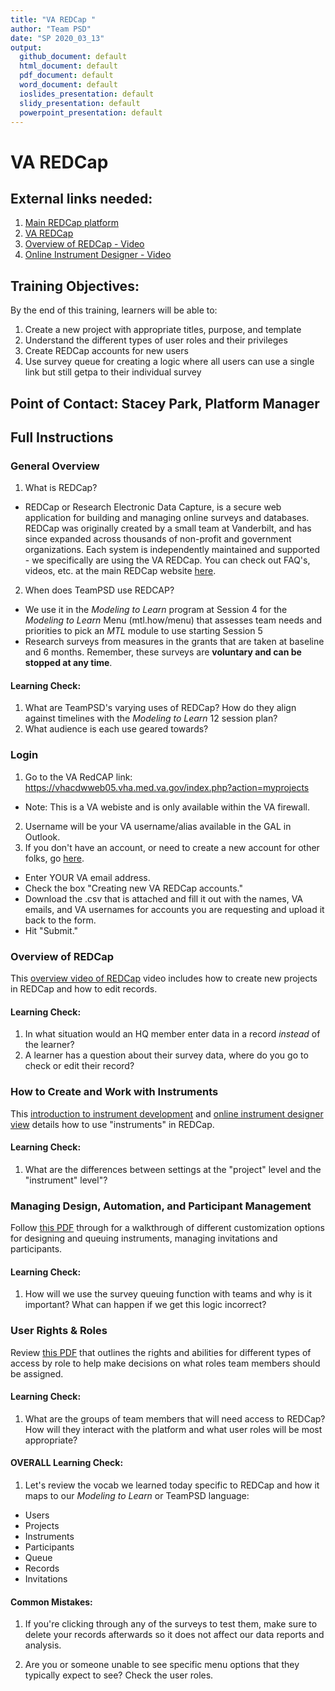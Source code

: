 ```yaml
---
title: "VA REDCap "
author: "Team PSD"
date: "SP 2020_03_13"
output: 
  github_document: default
  html_document: default
  pdf_document: default
  word_document: default
  ioslides_presentation: default
  slidy_presentation: default
  powerpoint_presentation: default
---
```


# VA REDCap

## External links needed:
1. [Main REDCap platform](https://www.project-redcap.org/)
2. [VA REDCap](https://vhacdwweb05.vha.med.va.gov/index.php?action=myprojects)
3. [Overview of REDCap - Video](https://redcap.vanderbilt.edu/consortium/videoplayer.php?video=redcap_overview03.mp4&title=Detailed+Overview+of+REDCap+%2814+min%29&text=This+14-minute+video+provides+a+thorough+overview+of+REDCap+and+much+of+its+functionality.+%0A%09%09%09%09%09%09%09%09%09This+video+is+an+excellent+place+to+begin+learning+about+REDCap+and+what+it+is+capable+of.&referer=REDCAP_PUBLIC)
4. [Online Instrument Designer - Video](https://redcap.vanderbilt.edu/consortium/videoplayer.php?video=online_designer01.flv&title=The+Online+Designer+%285+min%29&text=&referer=REDCAP_PUBLIC)

## Training Objectives:
By the end of this training, learners will be able to:
1. Create a new project with appropriate titles, purpose, and template
2. Understand the different types of user roles and their privileges
3. Create REDCap accounts for new users
4. Use survey queue for creating a logic where all users can use a single link but still getpa to their individual survey

## Point of Contact: Stacey Park, Platform Manager

## Full Instructions

### General Overview
1. What is REDCap?
- REDCap or Research Electronic Data Capture, is a secure web application for building and managing online surveys and databases. REDCap was originally created by a small team at Vanderbilt, and has since expanded across thousands of non-profit and government organizations. Each system is independently maintained and supported - we specifically are using the VA REDCap. You can check out FAQ's, videos, etc. at the main REDCap website [here](https://www.project-redcap.org/).

2. When does TeamPSD use REDCAP? 
- We use it in the _Modeling to Learn_ program at Session 4 for the _Modeling to Learn_ Menu (mtl.how/menu) that assesses team needs and priorities to pick an _MTL_ module to use starting Session 5
- Research surveys from measures in the grants that are taken at baseline and 6 months. Remember, these surveys are **voluntary and can be stopped at any time**.

#### Learning Check:
1. What are TeamPSD's varying uses of REDCap? How do they align against timelines with the _Modeling to Learn_ 12 session plan? 
2. What audience is each use geared towards?


### Login
1. Go to the VA RedCAP link: https://vhacdwweb05.vha.med.va.gov/index.php?action=myprojects
- Note: This is a VA webiste and is only available within the VA firewall.
2. Username will be your VA username/alias available in the GAL in Outlook. 
3. If you don't have an account, or need to create a new account for other folks, go [here](https://vhacdwweb05.vha.med.va.gov/index.php?action=myprojects).
- Enter YOUR VA email address.
- Check the box "Creating new VA REDCap accounts."
- Download the .csv that is attached and fill it out with the names, VA emails, and VA usernames for accounts you are requesting and upload it back to the form.
- Hit "Submit."


### Overview of REDCap
This [overview video of REDCap](https://redcap.vanderbilt.edu/consortium/videoplayer.php?video=redcap_overview03.mp4&title=Detailed+Overview+of+REDCap+%2814+min%29&text=This+14-minute+video+provides+a+thorough+overview+of+REDCap+and+much+of+its+functionality.+%0A%09%09%09%09%09%09%09%09%09This+video+is+an+excellent+place+to+begin+learning+about+REDCap+and+what+it+is+capable+of.&referer=REDCAP_PUBLIC) video includes how to create new projects in REDCap and how to edit records.

#### Learning Check:
1. In what situation would an HQ member enter data in a record *instead* of the learner?
2. A learner has a question about their survey data, where do you go to check or edit their record?

### How to Create and Work with Instruments
This [introduction to instrument development](https://redcap.vanderbilt.edu/consortium/videoplayer.php?video=intro_instrument_dev.mp4&title=Introduction+to+Instrument+Development+%286+min%29&text=&referer=REDCAP_PUBLIC) and [online instrument designer view](https://redcap.vanderbilt.edu/consortium/videoplayer.php?video=online_designer01.flv&title=The+Online+Designer+%285+min%29&text=&referer=REDCAP_PUBLIC) details how to use "instruments" in REDCap.

#### Learning Check:
1. What are the differences between settings at the "project" level and the "instrument" level"?

### Managing Design, Automation, and Participant Management
Follow [this PDF](https://www.mc.vanderbilt.edu/crc/workshop_files/2014-09-19.pdf) through for a walkthrough of different customization options for designing and queuing instruments, managing invitations and participants. 

#### Learning Check:
1. How will we use the survey queuing function with teams and why is it important? What can happen if we get this logic incorrect?

### User Rights & Roles
Review [this PDF](https://cri.uchicago.edu/wp-content/uploads/2015/12/REDCap-User-Rights-Best-Practices.pdf) that outlines the rights and abilities for different types of access by role to help make decisions on what roles team members should be assigned.

#### Learning Check:
1. What are the groups of team members that will need access to REDCap? How will they interact with the platform and what user roles will be most appropriate?

#### OVERALL Learning Check:
1. Let's review the vocab we learned today specific to REDCap and how it maps to our _Modeling to Learn_ or TeamPSD language:
- Users
- Projects
- Instruments
- Participants
- Queue
- Records
- Invitations

#### Common Mistakes:

1. If you're clicking through any of the surveys to test them, make sure to delete your records afterwards so it does not affect our data reports and analysis. 

2. Are you or someone unable to see specific menu options that they typically expect to see? Check the user roles.

